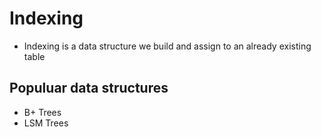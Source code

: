 # Indexing

* Indexing is a data structure we build and assign to an already existing table

## Populuar data structures
* B+ Trees
* LSM Trees
